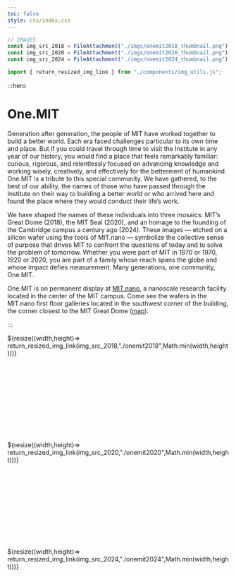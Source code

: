 ```yaml
---
toc: false
style: css/index.css
---
```


```js
// IMAGES
const img_src_2018 = FileAttachment("./imgs/onemit2018_thumbnail.png").href;
const img_src_2020 = FileAttachment("./imgs/onemit2020_thumbnail.png").href;
const img_src_2024 = FileAttachment("./imgs/onemit2024_thumbnail.png").href;

import { return_resized_img_link } from "./components/img_utils.js";
```

:::hero

# One.MIT

Generation after generation, the people of MIT have worked together to build a better world.
Each era faced challenges particular to its own time and place.
But if you could travel through time to visit the Institute in any year of our history, you would find a place that feels remarkably familiar: curious, rigorous, and relentlessly focused on advancing knowledge and working wisely, creatively, and effectively for the betterment of humankind.
One.MIT is a tribute to this special community.
We have gathered, to the best of our ability, the names of those who have passed through the Institute on their way to building a better world or who arrived here and found the place where they would conduct their life’s work.

We have shaped the names of these individuals into three mosaics: MIT’s Great Dome (2018), the MIT Seal (2020), and an homage to the founding of the Cambridge campus a century ago (2024).
These images &mdash; etched on a silicon wafer using the tools of MIT.nano &mdash; symbolize the collective sense of purpose that drives MIT to confront the questions of today and to solve the problem of tomorrow.
Whether you were part of MIT in 1870 or 1970, 1920 or 2020, you are part of a family whose reach spans the globe and whose impact defies measurement.
Many generations, one community, One.MIT.

One.MIT is on permanent display at [MIT.nano](https://mitnano.mit.edu), a nanoscale research facility located in the center of the MIT campus.
Come see the wafers in the MIT.nano first floor galleries located in the southwest corner of the building, the corner closest to the MIT Great Dome ([map](https://whereis.mit.edu/?go=12)).

:::

<div class="grid grid-cols-3" style="grid-auto-rows: auto;">
  <div class="img-container" style="min-height:242px;">
    ${resize((width,height)=> return_resized_img_link(img_src_2018,"./onemit2018",Math.min(width,height)))}
  </div>
  <div class="img-container" style="min-height:242px;">
    ${resize((width,height)=> return_resized_img_link(img_src_2020,"./onemit2020",Math.min(width,height)))}
  </div>
  <div class="img-container" style="min-height:242px;">
    ${resize((width,height)=> return_resized_img_link(img_src_2024,"./onemit2024",Math.min(width,height)))}
  </div>
</div>
